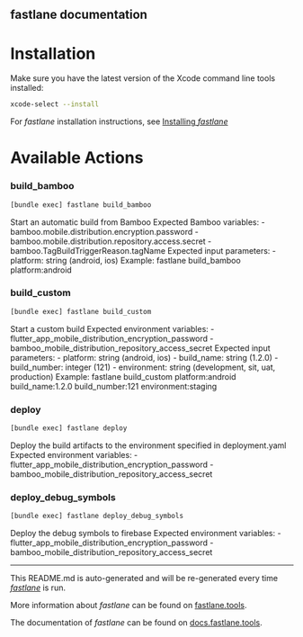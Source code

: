 fastlane documentation
----

# Installation

Make sure you have the latest version of the Xcode command line tools installed:

```sh
xcode-select --install
```

For _fastlane_ installation instructions, see [Installing _fastlane_](https://docs.fastlane.tools/#installing-fastlane)

# Available Actions

### build_bamboo

```sh
[bundle exec] fastlane build_bamboo
```

Start an automatic build from Bamboo
Expected Bamboo variables:
    - bamboo.mobile.distribution.encryption.password
    - bamboo.mobile.distribution.repository.access.secret
    - bamboo.TagBuildTriggerReason.tagName
Expected input parameters:
    - platform: string (android, ios)
Example:
    fastlane build_bamboo platform:android

### build_custom

```sh
[bundle exec] fastlane build_custom
```

Start a custom build
Expected environment variables:
    - flutter_app_mobile_distribution_encryption_password
    - bamboo_mobile_distribution_repository_access_secret
Expected input parameters:
    - platform: string (android, ios)
    - build_name: string (1.2.0)
    - build_number: integer (121)
    - environment: string (development, sit, uat, production)
Example:
    fastlane build_custom platform:android build_name:1.2.0 build_number:121 environment:staging

### deploy

```sh
[bundle exec] fastlane deploy
```

Deploy the build artifacts to the environment specified in deployment.yaml
Expected environment variables:
    - flutter_app_mobile_distribution_encryption_password
    - bamboo_mobile_distribution_repository_access_secret

### deploy_debug_symbols

```sh
[bundle exec] fastlane deploy_debug_symbols
```

Deploy the debug symbols to firebase
Expected environment variables:
    - flutter_app_mobile_distribution_encryption_password
    - bamboo_mobile_distribution_repository_access_secret

----

This README.md is auto-generated and will be re-generated every time [_fastlane_](https://fastlane.tools) is run.

More information about _fastlane_ can be found on [fastlane.tools](https://fastlane.tools).

The documentation of _fastlane_ can be found on [docs.fastlane.tools](https://docs.fastlane.tools).
